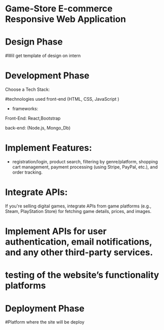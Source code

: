 # Game-Store E-commerce Responsive Web Application

# Design Phase

#Wil get template of design on intern

# Development Phase

Choose a Tech Stack:

#technologies used front-end (HTML, CSS, JavaScript )
- frameworks:

Front-End: React,Bootstrap

back-end: (Node.js, Mongo_Db)

# Implement Features:
- registration/login, product search, filtering by genre/platform, shopping cart management, payment processing (using Stripe, PayPal, etc.), and order tracking.

# Integrate APIs:
If you're selling digital games, integrate APIs from game platforms (e.g., Steam, PlayStation Store) for fetching game details, prices, and images.

# Implement APIs for user authentication, email notifications, and any other third-party services.

# testing of the website’s functionality platforms

# Deployment Phase
#Platform where the site will be deploy

